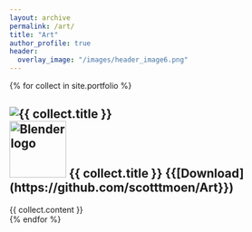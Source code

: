 ```yaml
---
layout: archive
permalink: /art/
title: "Art"
author_profile: true
header:
  overlay_image: "/images/header_image6.png"
---
```



{% for collect in site.portfolio %}
  <div class="collection">
    <h2><img src="{{ site.url }}{{site.baseurl }}/{{collect.image_path}}" alt="{{ collect.title }}" />  <br>
  <img src="{{ site.url }}{{site.baseurl }}/images/blenderlogocolor.png" alt="Blender logo" width="100"/>  {{ collect.title }}  {{[Download](https://github.com/scotttmoen/Art}})</h2>
    {{ collect.content }}
  </div>
{% endfor %}

